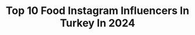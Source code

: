 ---
title: Top 10 Food Instagram Influencers In Turkey In 2024
description: >-
  Find top food Instagram influencers in Turkey in 2024. Most popular hashtags: #reklam #travel #love #davet.
platform: Instagram
hits: 662
text_top: See the top-rated Instagram profiles on inBeat.
text_bottom: Our database aggregates 662 Instagram influencers like this in Turkey for you to collaborate.
profiles:
  - username: "hadleyogarro"
    fullname: >-
      Hadley Ogarro
    bio: >-
      #InHadleyWeTrust 🌍 food, events, fits, lifestyle + travel 📧 hello@hadleyogarro.com 📍 london
    location: "Turkey"
    followers: 15447
    engagement: 835
    commentsToLikes: 0.092943
    id: clivee2x62kfo0j08i3hyv71x
    verified: false
    hashtags: "#celestyaljourney, #londonrestaurants, #celestyal, #wizzair"
  - username: "asliylatarif.co"
    fullname: >-
      Aslıhan
    bio: >-
      Food | mood asliylatarif@gmail.com
    location: "Turkey"
    followers: 113534
    engagement: 1282
    commentsToLikes: 0.007805
    id: cl3cuej674tjb0i23how05qs6
    verified: false
    hashtags: "#havu, #yeniy, #lemoncake, #beyaz"
  - username: "melisdilmener"
    fullname: >-
      Melis Dilmener
    bio: >-
      •Yaşam koçu •Content Creator | LifeStyle | Food •Annelik Sanatı Dergisi köşe yazarı 📝 •dilmenermelis@yahoo.com 📩
    location: "Turkey"
    followers: 419093
    engagement: 400
    commentsToLikes: 0.003466
    id: ck8sz15dsmsg70j78dyfir6ag
    verified: false
    hashtags: "#diorbeauty, #love, #reklam, #ak"
  - username: "gursmehmet"
    fullname: >-
      Mehmet Gürs
    bio: >-
      Official Account Chef&Food Entrepreneur
    location: "Turkey"
    followers: 121120
    engagement: 313
    commentsToLikes: 0.011088
    id: ck6ts2e0h2d7t0j71e3uv99j0
    verified: true
    hashtags: "#creativity, #uzaktaneg, #designinspiration, #film"
  - username: "nisaerdem"
    fullname: >-
      Nisa Erdem Özkaya
    bio: >-
      Food🍴 Travel 🎒 Nature🌿 📍Based in İstanbul 📩 bitmeyenkesif@gmail.com
    location: "Turkey"
    followers: 105079
    engagement: 303
    commentsToLikes: 0.010085
    id: ck5q2d9onffug0i11ngqnzbuj
    verified: false
    hashtags: "#butikotel, #go, #tu, #tbilisigeorgia"
  - username: "hatibon"
    fullname: >-
      Hatibon
    bio: >-
      Chef/co-owner @ilmulinobodrum Food blogger • Sweet tooth 🥖🍔🧁🥧🍰🍫🍨🍞🍕🥪🍩 İŞBİRLİKLERİ İÇİN DM/e-mail
    location: "Turkey"
    followers: 38987
    engagement: 271
    commentsToLikes: 0.044350
    id: ck8tavbnft7tk0j788agqqthr
    verified: false
    hashtags: "#limonlutart, #tarteauxfraises, #po, #zerde"
  - username: "nornek"
    fullname: >-
      Nilay Örnek
    bio: >-
      #Journalist ~ #Art- #Food- #Travel lover ~ #Enthusiast Books: 📚@butuniyilerbirazkuskundur 📚& 🏠@herumutortakarar 🎧 #podcast Nasıl Olunur?
    location: "Turkey"
    followers: 193992
    engagement: 256
    commentsToLikes: 0.015630
    id: ck139kvugltin0i19dixaql3i
    verified: true
    hashtags: "#storytel, #nornekjapan, #nornekjaponya, #itunes"
  - username: "ozanaras"
    fullname: >-
      Ozan Aras
    bio: >-
      Seyahat & Yemek | 4 Kıta 🌍 Travel & Food
    location: "Turkey"
    followers: 142564
    engagement: 253
    commentsToLikes: 0.020379
    id: ck0u63e3n0x980i19zcgss8c3
    verified: false
    hashtags: "#dat, #fethiye, #ka, #mu"
  - username: "asya_emhan"
    fullname: >-
      Asya Emhan
    bio: >-
      Founder @atelieriz 👜 Fashion,Food,Travel,Digital Creator 📮İletisim📩asyaemhan9@gmail.com ✍🏻 @favorilezzetlercom Yazarı @eventmag Private club📍
    location: "Turkey"
    followers: 293748
    engagement: 239
    commentsToLikes: 0.004682
    id: ck8t095i6r9450j78boyeei72
    verified: false
    hashtags: "#davet, #mekan, #tavsiye, #reklam"
  - username: "duygusirkinti"
    fullname: >-
      Duygu Sırkıntı
    bio: >-
      foodengineer 👩‍🔬 #traveler & #fashionlover 🌍✈👗👠💄👜 sociallatin & tango 💃& yoga 🧘‍♀️ &🏋‍♀️🏊🏻‍♀️🏃‍♀️🚴‍♀️🤸‍♀️ collaboration 👉🏻Dm İstanbul📍
    location: "Turkey"
    followers: 12303
    engagement: 232
    commentsToLikes: 0.074447
    id: ckap6ntsdgomq0i78eai70fnp
    verified: false
    hashtags: "#microinfluencer, #photography, #influencer, #red"
---